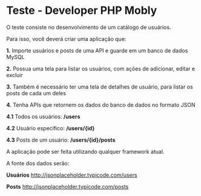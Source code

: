 # Teste - Developer PHP Mobly

O teste consiste no desenvolvimento de um catálogo de usuários.

Para isso, você deverá criar uma aplicação que:


**1.** Importe usuários e posts de uma API e guarde em um banco de dados MySQL

**2.** Possua uma tela para listar os usuários, com ações de adicionar, editar e excluir

**3.** Também é necessário ter uma tela de detalhes de usuário, para listar os posts de cada um deles

**4.** Tenha APIs que retornem os dados do banco de dados no formato JSON

**4.1** Todos os usuários: **/users**

**4.2** Usuário específico: **/users/{id}**

**4.3** Posts de um usuário: **/users/{id}/posts**


A aplicação pode ser feita utilizando qualquer framework atual.

A fonte dos dados serão:

**Usuários**
http://jsonplaceholder.typicode.com/users

**Posts**
http://jsonplaceholder.typicode.com/posts
